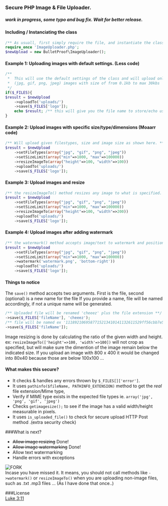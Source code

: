 ###  Secure PHP Image & File Uploader. 
##### work in progress, some typo and bug fix. Wait for better release. 


#### Including / Instanciating the class 
````php
/** As usuall, first simply require the file, and instantiate the class.  */ 
require_once 'ImageUploader.php';
$newUpload = new BulletProof\ImageUploader();
````

#### Example 1: Uploading images with default settings. (Less code) 
````php
/**
 *  This will use the default settings of the class and will upload only
 *  (jpg, gif, png, jpeg) images with size of from 0.1kb to max 30kbs 
 */ 
if($_FILES){
$result = $newUpload
    ->uploadTo('uploads/')  
    ->save($_FILES['logo']); 
    echo $result; /** this will give you the file name to store/echo using <img> tag. **/
}
````
#### Example 2: Upload images with specific size/type/dimensions (Moaarr code)
````php
/** Will upload given filestypes, size and image size as shown here. **/
$result = $newUpload
    ->setFileTypes(array("jpg", "gif", "png", "jpeg"))
    ->setSizeLimit(array("min"=>1000, "max"=>100000))
    ->resizeImageTo(array("height"=>100, "width"=>100))
    ->uploadTo('uploads/')
    ->save($_FILES['logo']); 
````
#### Example 3: Upload images and resize
````php
/** the resizeImageTo() method resizes any image to what is specified. **/
$result = $newUpload
    ->setFileTypes(array("jpg", "gif", "png", "jpeg"))
    ->setSizeLimit(array("min"=>1000, "max"=>100000))
    ->resizeImageTo(array("height"=>100, "width"=>200))
    ->uploadTo('uploads/')
    ->save($_FILES['logo']); 
````
#### Example 4: Upload images after adding watermark
````php
/** the watermark() method accepts image/text to watermark and position (where to watermark it) **/
$result = $newUpload
    ->setFileTypes(array("jpg", "gif", "png", "jpeg"))
    ->setSizeLimit(array("min"=>1000, "max"=>100000))
    ->watermark('watermark.png', 'bottom-right'))
    ->uploadTo('uploads/')
    ->save($_FILES['logo']); 
````

#### Things to notice
 The `save()` method accepts two arguments. First is the file, second (optional) is a new name for the file
 If you provide a name, file will be named accordingly, if not a unique name will be generated. 
````php
/** Uploaded file will be renamed 'cheeez' plus the file extension **/
->save($_FILES['fileName'], 'cheeez'); 
/** file will be named ex '1118921069587715213410141132611529ff56cbb7e5' plus the file extension **/
->save($_FILES['fileName']); 
````

Image resizing is done by calculating the ratio of the given width and height. ex: `resizeImageTo(['height'=>100, 'width'=>100])` will not crop as specified, but will make sure the dimention of the image remain below the indicated size. If you upload an image with 800 x 400 it would be changed into 80x40 because those are below 100x100 ...

#### What makes this secure?
* It checks & handles any errors thrown by `$_FILES[]['error']`.
* It uses `pathinfo($fileName, PATHINFO_EXTENSION)` method to get the *real* file extension/Mime type,
* Verify if MIME type exists in the expected file types ie. `array('jpg', 'png', 'gif', 'jpeg')`
* Checks `getimagesize();` to see if the image has a valid width/height measurable in pixels.
* It uses `is_uploaded_file()` to check for secure upload HTTP Post method .(extra security check)



###What is next? 
* <del>Allow image resizing</del> Done!
* <del>Allow image watermarking</del> Done! 
* Allow text watermarking
* Handle errors with exceptions 





![FORK](http://i.imm.io/1m7EN.jpeg)     
Incase you have missed it. It means, you should not call methods like `->watermark()` or `resizeImageTo()` when you are uploading non-image files, such as .txt .mp3 files ... (As I have done that once..)


###License  
[Luke 3:11](http://www.kingjamesbibleonline.org/Luke-3-11/)
